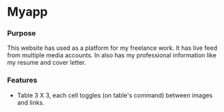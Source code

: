 # Myapp


### Purpose
This website has used as a platform for my freelance work. It has live feed from 
multiple media accounts. In also has my professional information like my resume and cover letter.

### Features
  
  - Table 3 X 3, each cell toggles (on table's command) between images and links. 
  

 
